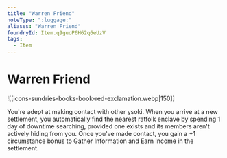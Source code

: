 ```yaml
---
title: "Warren Friend"
noteType: ":luggage:"
aliases: "Warren Friend"
foundryId: Item.q9guoP6H62q6eUzV
tags:
  - Item
---
```


# Warren Friend
![[icons-sundries-books-book-red-exclamation.webp|150]]

You're adept at making contact with other ysoki. When you arrive at a new settlement, you automatically find the nearest ratfolk enclave by spending 1 day of downtime searching, provided one exists and its members aren't actively hiding from you. Once you've made contact, you gain a +1 circumstance bonus to Gather Information and Earn Income in the settlement.
